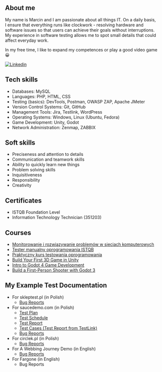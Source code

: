 ## About me
My name is Marcin and I am passionate about all things IT.
On a daily basis, I ensure that everything runs like clockwork - resolving hardware and software issues so that users can achieve their goals without interruptions. My experience in software testing allows me to spot small details that could affect everyday work.

In my free time, I like to expand my competences or play a good video game 😀

[![Linkedin](https://img.shields.io/badge/LinkedIn-0077B5?style=for-the-badge&logo=linkedin&logoColor=white)](https://www.linkedin.com/in/marcin-szyma%C5%84ski-qa/)

## Tech skills
* Databases: MySQL
* Languages: PHP, HTML, CSS
* Testing (basics): DevTools, Postman, OWASP ZAP, Apache JMeter
* Version Control Systems: Git, GitHub
* Management Tools: Jira, Testlink, WordPress
* Operating Systems: Windows, Linux (Ubuntu, Fedora)
* Game Development: Unity, Godot
* Network Administration: Zenmap, ZABBIX

## Soft skills
* Preciseness and attention to details
* Communication and teamwork skills
* Ability to quickly learn new things
* Problem solving skills
* Inquisitiveness
* Responsibility
* Creativity

## Certificates
* ISTQB Foundation Level
* Information Technology Technician (351203)

## Courses
* [Monitorowanie i rozwiązywanie problemów w sieciach komputerowych](https://szkolenia.dagma.eu/pl/training,catalog,549/monitorowanie-i-rozwiazywanie-problemow-w-sieciach-komputerowych)
* [Tester manualny oprogramowania ISTQB](https://dobrekursy.it/tester-manualny/)
* [Praktyczny kurs testowania oprogramowania](https://www.udemy.com/course/praktyczny-kurs-testowania-oprogramowania/?course_id=4345304)
* [Build Your First 3D Game in Unity](https://www.youtube.com/playlist?list=PLrnPJCHvNZuB5ATsJZLKX3AW4V9XaIV9b)
* [Intro to Godot 4 Game Development](https://academy.zenva.com/product/intro-to-godot-4-game-development/)
* [Build a First-Person Shooter with Godot 3](https://academy.zenva.com/course/build-a-first-person-shooter-with-godot/)

## My Example Test Documentation
* For skleptest.pl (in Polish)
  * [Bug Reports](https://github.com/Maar2048/portfolio/blob/main/skleptest.pl/zgloszeniabledow.pdf)
* For saucedemo.com (in Polish)
  * [Test Plan](https://github.com/Maar2048/portfolio/blob/main/saucedemo.com/plantestow.pdf)
  * [Test Schedule](https://github.com/Maar2048/portfolio/blob/main/saucedemo.com/harmonogramtestow.pdf)
  * [Test Report](https://github.com/Maar2048/portfolio/blob/main/saucedemo.com/raportztestow.pdf)
  * [Test Cases (Test Report from TestLink)](https://github.com/Maar2048/portfolio/blob/main/saucedemo.com/raportztestow_testlink.pdf)
  * [Bug Reports](https://github.com/Maar2048/portfolio/tree/main/saucedemo.com/zgloszeniabledow_jira)
* For circlek.pl (in Polish)
  *  [Bug Reports](https://github.com/Maar2048/portfolio/blob/main/circlek.pl/zgloszeniabledow.pdf)
* For A Webbing Journey Demo (in English)
  *  [Bug Reports](https://github.com/Maar2048/portfolio/blob/main/A%20Webbing%20Journey/bugreports.pdf)
* For Fargone (in English)
  * Bug Reports
